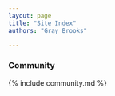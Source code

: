 ```yaml
---
layout: page
title: "Site Index"
authors: "Gray Brooks"

---
```


### Community 

{% include community.md %}
